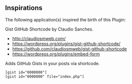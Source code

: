 ## Inspirations

The following application(s) inspired the birth of this Plugin:

Gist GitHub Shortcode by Claudio Sanches.
 * http://claudiosmweb.com/
 * https://wordpress.org/plugins/gist-github-shortcode/
 * https://github.com/claudiosmweb/gist-github-shortcode
 * https://wordpress.org/plugins/embed-form

Adds GitHub Gists in your posts via shortcode.

```
[gist id="0000000"]
[gist id="0000000" file="index.php"]
```
